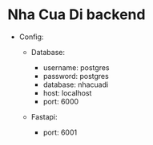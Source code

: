 # Nha Cua Di backend


- Config:
  - Database:
    - username: postgres
    - password: postgres
    - database: nhacuadi
    - host: localhost
    - port: 6000

  - Fastapi:
    - port: 6001